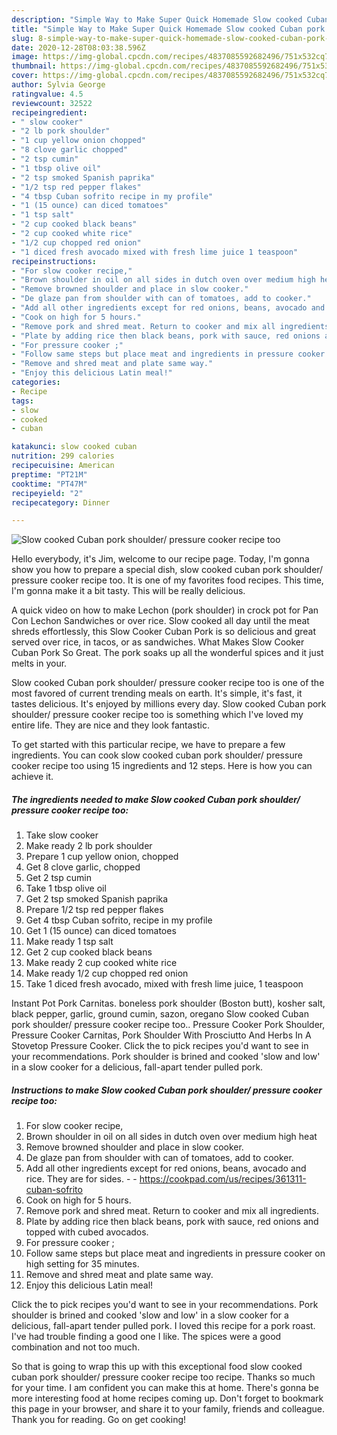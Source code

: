 ```yaml
---
description: "Simple Way to Make Super Quick Homemade Slow cooked Cuban pork shoulder/ pressure cooker recipe too"
title: "Simple Way to Make Super Quick Homemade Slow cooked Cuban pork shoulder/ pressure cooker recipe too"
slug: 8-simple-way-to-make-super-quick-homemade-slow-cooked-cuban-pork-shoulder-pressure-cooker-recipe-too
date: 2020-12-28T08:03:38.596Z
image: https://img-global.cpcdn.com/recipes/4837085592682496/751x532cq70/slow-cooked-cuban-pork-shoulder-pressure-cooker-recipe-too-recipe-main-photo.jpg
thumbnail: https://img-global.cpcdn.com/recipes/4837085592682496/751x532cq70/slow-cooked-cuban-pork-shoulder-pressure-cooker-recipe-too-recipe-main-photo.jpg
cover: https://img-global.cpcdn.com/recipes/4837085592682496/751x532cq70/slow-cooked-cuban-pork-shoulder-pressure-cooker-recipe-too-recipe-main-photo.jpg
author: Sylvia George
ratingvalue: 4.5
reviewcount: 32522
recipeingredient:
- " slow cooker"
- "2 lb pork shoulder"
- "1 cup yellow onion chopped"
- "8 clove garlic chopped"
- "2 tsp cumin"
- "1 tbsp olive oil"
- "2 tsp smoked Spanish paprika"
- "1/2 tsp red pepper flakes"
- "4 tbsp Cuban sofrito recipe in my profile"
- "1 (15 ounce) can diced tomatoes"
- "1 tsp salt"
- "2 cup cooked black beans"
- "2 cup cooked white rice"
- "1/2 cup chopped red onion"
- "1 diced fresh avocado mixed with fresh lime juice 1 teaspoon"
recipeinstructions:
- "For slow cooker recipe,"
- "Brown shoulder in oil on all sides in dutch oven over medium high heat"
- "Remove browned shoulder and place in slow cooker."
- "De glaze pan from shoulder with can of tomatoes, add to cooker."
- "Add all other ingredients except for red onions, beans, avocado and rice. They are for sides.  https://cookpad.com/us/recipes/361311-cuban-sofrito"
- "Cook on high for 5 hours."
- "Remove pork and shred meat. Return to cooker and mix all ingredients."
- "Plate by adding rice then black beans, pork with sauce, red onions and topped with cubed avocados."
- "For pressure cooker ;"
- "Follow same steps but place meat and ingredients in pressure cooker on high setting for 35 minutes."
- "Remove and shred meat and plate same way."
- "Enjoy this delicious Latin meal!"
categories:
- Recipe
tags:
- slow
- cooked
- cuban

katakunci: slow cooked cuban 
nutrition: 299 calories
recipecuisine: American
preptime: "PT21M"
cooktime: "PT47M"
recipeyield: "2"
recipecategory: Dinner

---
```



![Slow cooked Cuban pork shoulder/ pressure cooker recipe too](https://img-global.cpcdn.com/recipes/4837085592682496/751x532cq70/slow-cooked-cuban-pork-shoulder-pressure-cooker-recipe-too-recipe-main-photo.jpg)

Hello everybody, it's Jim, welcome to our recipe page. Today, I'm gonna show you how to prepare a special dish, slow cooked cuban pork shoulder/ pressure cooker recipe too. It is one of my favorites food recipes. This time, I'm gonna make it a bit tasty. This will be really delicious.

A quick video on how to make Lechon (pork shoulder) in crock pot for Pan Con Lechon Sandwiches or over rice. Slow cooked all day until the meat shreds effortlessly, this Slow Cooker Cuban Pork is so delicious and great served over rice, in tacos, or as sandwiches. What Makes Slow Cooker Cuban Pork So Great. The pork soaks up all the wonderful spices and it just melts in your.

Slow cooked Cuban pork shoulder/ pressure cooker recipe too is one of the most favored of current trending meals on earth. It's simple, it's fast, it tastes delicious. It's enjoyed by millions every day. Slow cooked Cuban pork shoulder/ pressure cooker recipe too is something which I've loved my entire life. They are nice and they look fantastic.


To get started with this particular recipe, we have to prepare a few ingredients. You can cook slow cooked cuban pork shoulder/ pressure cooker recipe too using 15 ingredients and 12 steps. Here is how you can achieve it.

<!--inarticleads1-->

##### The ingredients needed to make Slow cooked Cuban pork shoulder/ pressure cooker recipe too:

1. Take  slow cooker
1. Make ready 2 lb pork shoulder
1. Prepare 1 cup yellow onion, chopped
1. Get 8 clove garlic, chopped
1. Get 2 tsp cumin
1. Take 1 tbsp olive oil
1. Get 2 tsp smoked Spanish paprika
1. Prepare 1/2 tsp red pepper flakes
1. Get 4 tbsp Cuban sofrito, recipe in my profile
1. Get 1 (15 ounce) can diced tomatoes
1. Make ready 1 tsp salt
1. Get 2 cup cooked black beans
1. Make ready 2 cup cooked white rice
1. Make ready 1/2 cup chopped red onion
1. Take 1 diced fresh avocado, mixed with fresh lime juice, 1 teaspoon


Instant Pot Pork Carnitas. boneless pork shoulder (Boston butt), kosher salt, black pepper, garlic, ground cumin, sazon, oregano Slow cooked Cuban pork shoulder/ pressure cooker recipe too.. Pressure Cooker Pork Shoulder, Pressure Cooker Carnitas, Pork Shoulder With Prosciutto And Herbs In A Stovetop Pressure Cooker. Click the to pick recipes you&#39;d want to see in your recommendations. Pork shoulder is brined and cooked &#39;slow and low&#39; in a slow cooker for a delicious, fall-apart tender pulled pork. 

<!--inarticleads2-->

##### Instructions to make Slow cooked Cuban pork shoulder/ pressure cooker recipe too:

1. For slow cooker recipe,
1. Brown shoulder in oil on all sides in dutch oven over medium high heat
1. Remove browned shoulder and place in slow cooker.
1. De glaze pan from shoulder with can of tomatoes, add to cooker.
1. Add all other ingredients except for red onions, beans, avocado and rice. They are for sides. -  - https://cookpad.com/us/recipes/361311-cuban-sofrito
1. Cook on high for 5 hours.
1. Remove pork and shred meat. Return to cooker and mix all ingredients.
1. Plate by adding rice then black beans, pork with sauce, red onions and topped with cubed avocados.
1. For pressure cooker ;
1. Follow same steps but place meat and ingredients in pressure cooker on high setting for 35 minutes.
1. Remove and shred meat and plate same way.
1. Enjoy this delicious Latin meal!


Click the to pick recipes you&#39;d want to see in your recommendations. Pork shoulder is brined and cooked &#39;slow and low&#39; in a slow cooker for a delicious, fall-apart tender pulled pork. I loved this recipe for a pork roast. I&#39;ve had trouble finding a good one I like. The spices were a good combination and not too much. 

So that is going to wrap this up with this exceptional food slow cooked cuban pork shoulder/ pressure cooker recipe too recipe. Thanks so much for your time. I am confident you can make this at home. There's gonna be more interesting food at home recipes coming up. Don't forget to bookmark this page in your browser, and share it to your family, friends and colleague. Thank you for reading. Go on get cooking!
